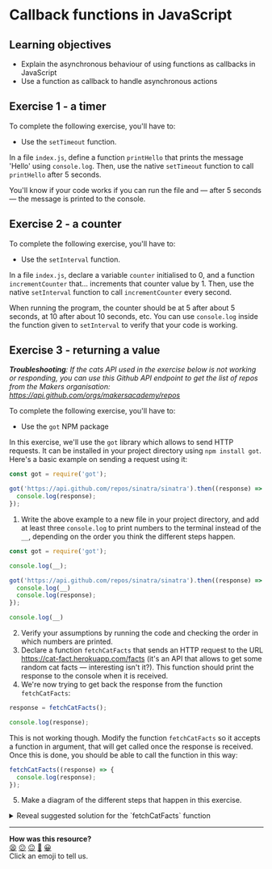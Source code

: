# Callback functions in JavaScript

## Learning objectives

 * Explain the asynchronous behaviour of using functions as callbacks in JavaScript
 * Use a function as callback to handle asynchronous actions

## Exercise 1 - a timer

To complete the following exercise, you'll have to:
 * Use the `setTimeout` function.

In a file `index.js`, define a function `printHello` that prints the message 'Hello' using `console.log`. Then, use the native `setTimeout` function to call `printHello` after 5 seconds. 

You'll know if your code works if you can run the file and — after 5 seconds — the message is printed to the console.

## Exercise 2 - a counter

To complete the following exercise, you'll have to:
 * Use the `setInterval` function.

In a file `index.js`, declare a variable `counter` initialised to 0, and a function `incrementCounter` that... increments that counter value by 1. Then, use the native `setInterval` function to call `incrementCounter` every second.

When running the program, the counter should be at 5 after about 5 seconds, at 10 after about 10 seconds, etc. You can use `console.log` inside the function given to `setInterval` to verify that your code is working.

## Exercise 3 - returning a value

***Troubleshooting**: If the cats API used in the exercise below is not working or responding, you can use this Github API endpoint to get the list of repos from the Makers organisation: https://api.github.com/orgs/makersacademy/repos*

To complete the following exercise, you'll have to:
 * Use the `got` NPM package

In this exercise, we'll use the `got` library which allows to send HTTP requests. It can be installed in your project directory using `npm install got`. Here's a basic example on sending a request using it:

```js
const got = require('got');

got('https://api.github.com/repos/sinatra/sinatra').then((response) => {
  console.log(response);
});
```

1. Write the above example to a new file in your project directory, and add at least three `console.log` to print numbers to the terminal instead of the `__`, depending on the order you think the different steps happen.
```js
const got = require('got');

console.log(__);

got('https://api.github.com/repos/sinatra/sinatra').then((response) => {
  console.log(__)
  console.log(response);
});

console.log(__)
```
2. Verify your assumptions by running the code and checking the order in which numbers are printed.
3. Declare a function `fetchCatFacts` that sends an HTTP request to the URL https://cat-fact.herokuapp.com/facts (it's an API that allows to get some random cat facts — interesting isn't it?). This function should print the response to the console when it is received.
4. We're now trying to get back the response from the function `fetchCatFacts`:

```js
response = fetchCatFacts();

console.log(response);
```

This is not working though. Modify the function `fetchCatFacts` so it accepts a function in argument, that will get called once the response is received. Once this is done, you should be able to call the function in this way:

```js
fetchCatFacts((response) => {
  console.log(response);
});
```

5. Make a diagram of the different steps that happen in this exercise. 

<details>
<summary>Reveal suggested solution for the `fetchCatFacts` function</summary>

```javascript
const got = require('got');

const fetchCatFacts = (callback) => {
  got('https://cat-fact.herokuapp.com/facts').then(response => {
    callback(response);
  });
}
```
</details>

<!-- BEGIN GENERATED SECTION DO NOT EDIT -->

---

**How was this resource?**  
[😫](https://airtable.com/shrUJ3t7KLMqVRFKR?prefill_Repository=makersacademy/javascript-fundamentals&prefill_File=practicals/callbacks/README.md&prefill_Sentiment=😫) [😕](https://airtable.com/shrUJ3t7KLMqVRFKR?prefill_Repository=makersacademy/javascript-fundamentals&prefill_File=practicals/callbacks/README.md&prefill_Sentiment=😕) [😐](https://airtable.com/shrUJ3t7KLMqVRFKR?prefill_Repository=makersacademy/javascript-fundamentals&prefill_File=practicals/callbacks/README.md&prefill_Sentiment=😐) [🙂](https://airtable.com/shrUJ3t7KLMqVRFKR?prefill_Repository=makersacademy/javascript-fundamentals&prefill_File=practicals/callbacks/README.md&prefill_Sentiment=🙂) [😀](https://airtable.com/shrUJ3t7KLMqVRFKR?prefill_Repository=makersacademy/javascript-fundamentals&prefill_File=practicals/callbacks/README.md&prefill_Sentiment=😀)  
Click an emoji to tell us.

<!-- END GENERATED SECTION DO NOT EDIT -->
